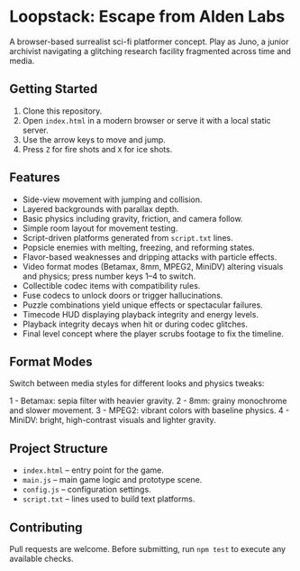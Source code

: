 # Loopstack: Escape from Alden Labs

A browser-based surrealist sci-fi platformer concept. Play as Juno, a junior
archivist navigating a glitching research facility fragmented across time and
media.

## Getting Started

1. Clone this repository.
2. Open `index.html` in a modern browser or serve it with a local static
   server.
3. Use the arrow keys to move and jump.
4. Press `Z` for fire shots and `X` for ice shots.

## Features

- Side-view movement with jumping and collision.
- Layered backgrounds with parallax depth.
- Basic physics including gravity, friction, and camera follow.
- Simple room layout for movement testing.
- Script-driven platforms generated from `script.txt` lines.
- Popsicle enemies with melting, freezing, and reforming states.
- Flavor-based weaknesses and dripping attacks with particle effects.
- Video format modes (Betamax, 8mm, MPEG2, MiniDV) altering visuals and
  physics; press number keys 1–4 to switch.
- Collectible codec items with compatibility rules.
- Fuse codecs to unlock doors or trigger hallucinations.
- Puzzle combinations yield unique effects or spectacular failures.
- Timecode HUD displaying playback integrity and energy levels.
- Playback integrity decays when hit or during codec glitches.
- Final level concept where the player scrubs footage to fix the timeline.

## Format Modes

Switch between media styles for different looks and physics tweaks:

1 - Betamax: sepia filter with heavier gravity.
2 - 8mm: grainy monochrome and slower movement.
3 - MPEG2: vibrant colors with baseline physics.
4 - MiniDV: bright, high-contrast visuals and lighter gravity.

## Project Structure

- `index.html` – entry point for the game.
- `main.js` – main game logic and prototype scene.
- `config.js` – configuration settings.
- `script.txt` – lines used to build text platforms.

## Contributing

Pull requests are welcome. Before submitting, run `npm test` to execute any
available checks.
